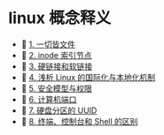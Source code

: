 # linux 概念释义

- 📄 [1. 一切皆文件](linux%20概念释义/1.%20一切皆文件.md)
- 📄 [2. inode 索引节点](linux%20概念释义/2.%20inode%20索引节点.md)
- 📄 [3. 硬链接和软链接](linux%20概念释义/3.%20硬链接和软链接.md)
- 📄 [4. 浅析 Linux 的国际化与本地化机制](linux%20概念释义/4.%20浅析%20Linux%20的国际化与本地化机制.md)
- 📄 [5. 安全模型与权限](linux%20概念释义/5.%20安全模型与权限.md)
- 📄 [6. 计算机端口](linux%20概念释义/6.%20计算机端口.md)
- 📄 [7. 硬盘分区的 UUID](linux%20概念释义/7.%20硬盘分区的%20UUID.md)
- 📄 [8. 终端、控制台和 Shell 的区别](linux%20概念释义/8.%20终端、控制台和%20Shell%20的区别.md)

‍
